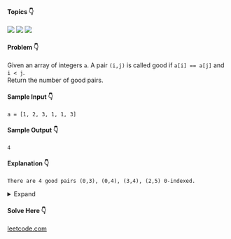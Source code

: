 #### Topics :point_down:
![](https://img.shields.io/badge/-array-wheat) 
![](https://img.shields.io/badge/-hash--map-wheat) 
![](https://img.shields.io/badge/-sorting-wheat)

#### Problem :point_down:
Given an array of integers `a`. A pair `(i,j)` is called good if `a[i] == a[j]` and `i < j`.  
Return the number of good pairs.
#### Sample Input :point_down:
```
a = [1, 2, 3, 1, 1, 3]
```
#### Sample Output :point_down:
```
4
```
#### Explanation :point_down:
```
There are 4 good pairs (0,3), (0,4), (3,4), (2,5) 0-indexed.
```
<details>
<summary>Expand</summary>


#### Python :point_down:
```py
def solve(a):
    c = 0 # count
    for i in range(len(a)):
        for j in range(i+1, len(a)):
            if a[i] == a[j]:
                c += 1

    return c
```
#### Time Complexity :point_down:
```
O(n ^ 2)
```
#### Space Complexity :point_down:
```
O(1)
```
#### Python :point_down:
```py
def solve(a):
    d = {}
    for i in a:
        d[i] = d.get(i, 0) + 1

    c = 0 # count
    for i in d.values():
        c += (i * (i - 1))//2

    return c
```
#### Explanation :point_down:
If a number appears `n` times, then `(n * (n – 1)) / 2` good pairs can be made with this number.
#### Time Complexity :point_down:
```
O(n)
```
#### Space Complexity :point_down:
```
O(n)
```
</details>

#### Solve Here :point_down:
[leetcode.com](https://leetcode.com/problems/number-of-good-pairs/)
